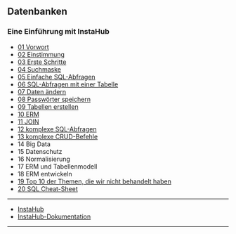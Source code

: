 ## Datenbanken 
### Eine Einführung mit InstaHub
+ [01 Vorwort](01-Vorwort.md)
+ [02 Einstimmung](02-Einstimmung.md)
+ [03 Erste Schritte](03-Erste-Schritte.md)
+ [04 Suchmaske](04-Suchmaske.md)
+ [05 Einfache SQL-Abfragen](05-Einfache-SQL-Abfragen.md)
+ [06 SQL-Abfragen mit einer Tabelle](06-SQL-Abfragen-mit-einer-Tabelle.md)  
+ [07 Daten ändern](07-Daten-aendern.md)
+ [08 Passwörter speichern](08-Passwoerter-speichern.md)
+ [09 Tabellen erstellen](09-Tabellen-erstellen.md)
+ [10 ERM](10-ERM.md)
+ [11 JOIN](11-JOIN.md)
+ [12 komplexe SQL-Abfragen](12-komplexe-SQL-Abfragen.md)
+ [13 komplexe CRUD-Befehle](13-komplexe-CRUD-Befehle.md)
+ 14 Big Data
+ 15 Datenschutz
+ 16 Normalisierung
+ 17 ERM und Tabellenmodell
+ 18 ERM entwickeln
+ [19 Top 10 der Themen, die wir nicht behandelt haben](19-Top-10.md)
+ [20 SQL Cheat-Sheet](20-SQL-CheatSheet.md)
-----
* [InstaHub](https://instahub.org)
* [InstaHub-Dokumentation](https://wi-wissen.github.io/instahub-doc-de/#/)
-----

